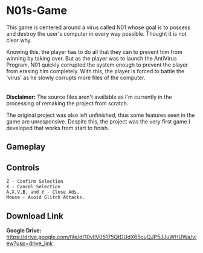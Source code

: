 # N01s-Game
This game is centered around a virus called N01 whose goal is to possess and destroy the user's computer
in every way possible. Thought it is not clear why.

Knowing this, the player has to do all that they can to prevent him from winning by taking over.
But as the player was to launch the AntiVirus Program, N01 quickly corrupted the system enough to prevent the
player from erasing him completely. With this, the player is forced to battle the 'virus' as he slowly
corrupts more files of the computer.
<br>
<br>
<br>
<b>Disclaimer:</b> 
The source files aren't available as I'm currently in the processing of remaking the project from scratch. 

The original project was also left unfinished, thus some features seen in the game are unresponsive. Despite this, the project was the very first game I developed
that works from start to finish.

## Gameplay

## Controls
```
Z - Confirm Selection
X - Cancel Selection
A,X,V,B, and Y - Close Ads.
Mouse - Avoid Glitch Attacks.
```
## Download Link
<b>Google Drive:</b> https://drive.google.com/file/d/10vIlV05175QtDUdX65cuQJP5JJuWHUWa/view?usp=drive_link
